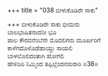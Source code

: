 +++
title = "038 ಬೀಳುಕೊಡಿರೇ ಸಾಕು"

+++
ಬೀಳುಕೊಡಿರೇ ಸಾಕು ಭೀಮನು  
ಬಾಲಭಾಷಿತನಾದನೀ ಭೂ  
ಪಾಲ ಕೌರವನೆಂಬೆನೇ ಮೊದಲಿಗನು ಮೂರ್ಖರಿಗೆ  
ಕಾಳೆಗದೊಳೊಡೆಹಾಯ್ದು ಸಾಯಲಿ  
ಬಾಳಲೊಲಿದಂತಾಗಿ ಹೋಗಲಿ  
ಹೇಳಿದಿರಿ ನಿಮ್ಮಿಂದ ತಪ್ಪಿಲ್ಲೆಂದನಸುರಾರಿ     ॥38॥